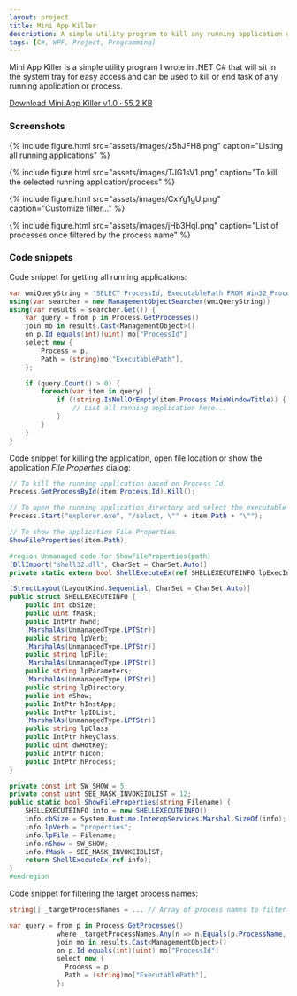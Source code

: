 ```yaml
---
layout: project
title: Mini App Killer
description: A simple utility program to kill any running application or process on Windows.
tags: [C#, WPF, Project, Programming]
---
```


Mini App Killer is a simple utility program I wrote in .NET C# that will sit in the system tray for easy access and can be used to kill or end task of any running application or process.

<a href="https://drive.google.com/u/0/uc?id=1rDwsL3tOXWHtogUA-n0l9HUcPaWX-kro&export=download" class="button big">Download Mini App Killer v1.0 · 55.2 KB</a>



### Screenshots

{% include figure.html src="assets/images/z5hJFH8.png" caption="Listing all running applications" %}

{% include figure.html src="assets/images/TJG1sV1.png" caption="To kill the selected running application/process" %}

{% include figure.html src="assets/images/CxYg1gU.png" caption="Customize filter..." %}

{% include figure.html src="assets/images/jHb3HqI.png" caption="List of processes once filtered by the process name" %}



### Code snippets

Code snippet for getting all running applications:

```csharp
var wmiQueryString = "SELECT ProcessId, ExecutablePath FROM Win32_Process";
using(var searcher = new ManagementObjectSearcher(wmiQueryString))
using(var results = searcher.Get()) {
    var query = from p in Process.GetProcesses()
    join mo in results.Cast<ManagementObject>()
    on p.Id equals(int)(uint) mo["ProcessId"]
    select new {
        Process = p,
        Path = (string)mo["ExecutablePath"],
    };

    if (query.Count() > 0) {
        foreach(var item in query) {
            if (!string.IsNullOrEmpty(item.Process.MainWindowTitle)) {
                // List all running application here...
            }
        }
    }
}
```

Code snippet for killing the application, open file location or show the application _File Properties_ dialog:

```csharp
// To kill the running application based on Process Id.
Process.GetProcessById(item.Process.Id).Kill();

// To open the running application directory and select the executable file.
Process.Start("explorer.exe", "/select, \"" + item.Path + "\"");

// To show the application File Properties
ShowFileProperties(item.Path);

#region Unmanaged code for ShowFileProperties(path)
[DllImport("shell32.dll", CharSet = CharSet.Auto)]
private static extern bool ShellExecuteEx(ref SHELLEXECUTEINFO lpExecInfo);

[StructLayout(LayoutKind.Sequential, CharSet = CharSet.Auto)]
public struct SHELLEXECUTEINFO {
    public int cbSize;
    public uint fMask;
    public IntPtr hwnd;
    [MarshalAs(UnmanagedType.LPTStr)]
    public string lpVerb;
    [MarshalAs(UnmanagedType.LPTStr)]
    public string lpFile;
    [MarshalAs(UnmanagedType.LPTStr)]
    public string lpParameters;
    [MarshalAs(UnmanagedType.LPTStr)]
    public string lpDirectory;
    public int nShow;
    public IntPtr hInstApp;
    public IntPtr lpIDList;
    [MarshalAs(UnmanagedType.LPTStr)]
    public string lpClass;
    public IntPtr hkeyClass;
    public uint dwHotKey;
    public IntPtr hIcon;
    public IntPtr hProcess;
}

private const int SW_SHOW = 5;
private const uint SEE_MASK_INVOKEIDLIST = 12;
public static bool ShowFileProperties(string Filename) {
    SHELLEXECUTEINFO info = new SHELLEXECUTEINFO();
    info.cbSize = System.Runtime.InteropServices.Marshal.SizeOf(info);
    info.lpVerb = "properties";
    info.lpFile = Filename;
    info.nShow = SW_SHOW;
    info.fMask = SEE_MASK_INVOKEIDLIST;
    return ShellExecuteEx(ref info);
}
#endregion
```

Code snippet for filtering the target process names:

```csharp
string[] _targetProcessNames = ... // Array of process names to filter..

var query = from p in Process.GetProcesses()
            where _targetProcessNames.Any(n => n.Equals(p.ProcessName, StringComparison.InvariantCultureIgnoreCase))
            join mo in results.Cast<ManagementObject>()
            on p.Id equals(int)(uint) mo["ProcessId"]
            select new {
              Process = p,
              Path = (string)mo["ExecutablePath"],
            };
```

